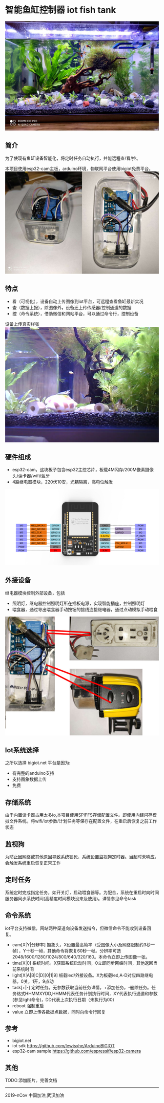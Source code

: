 # 智能鱼缸控制器 iot fish tank
<img src="https://raw.githubusercontent.com/robin-debug/arduino_esp32_bigiot_fishtank/master/data/tank.jpg">

## 简介
为了使现有鱼缸设备智能化，将定时任务自动执行，并能远程查/看/控。

本项目使用esp32-cam主板，arduino环境，物联网平台使用bigiot免费平台。
<img src="https://raw.githubusercontent.com/robin-debug/arduino_esp32_bigiot_fishtank/master/data/device.jpg">
## 特点
* 看（可视化），设备自动上传图像到iot平台，可远程查看鱼缸最新实况
* 查（数据上报），除图像外，设备还上传传感器/控制通道的数据
* 控（命令系统），借助微信和网站平台，可以通过命令行，控制设备

设备上传真实样张
<img src="https://raw.githubusercontent.com/robin-debug/arduino_esp32_bigiot_fishtank/master/data/cam.jpg">

## 硬件组成
* esp32-cam，这块板子包含esp32主控芯片，板载4M闪存/200M像素摄像头/读卡器/wifi/蓝牙
* 4路继电器模块，220伏10安，光耦隔离，高电位触发
<img src="https://raw.githubusercontent.com/robin-debug/arduino_esp32_bigiot_fishtank/master/data/esp32cam.png">

## 外接设备
继电器模块控制外部设备，包括
* 照明灯，继电器控制照明灯所在插板电源，实现智能插座，控制照明灯
* 喂食器，通过导出喂食器手动按钮的接线连接继电器，通过点动模拟手动喂食

<img src="https://raw.githubusercontent.com/robin-debug/arduino_esp32_bigiot_fishtank/master/data/link.jpg">

## Iot系统选择
之所以选择 bigiot.net 平台是因为:
* 有完整的anduino支持
* 支持图象数据上传
* 免费

## 存储系统
由于内置读卡器占用太多io,本项目使用SPIFFS存储配置文件。即使用内建闪存模拟文件系统。将wifi/iot参数/计划任务等保存在配置文件，在重启后恢复之前工作状态

## 监视狗
为防止因网络或其他原因导致系统锁死，系统设置监视狗定时器。当超时未响应，会触发系统重启恢复正常工作

## 定时任务
系统定时完成指定任务，如开关灯，启动喂食器等。为配合，系统在重启时向时间服务器同步系统时间(高精度时间模块没来及使用)。详情参见命令task

## 命令系统
iot平台支持微信，网站两种渠道向设备发送指令，但微信命令不能收到设备回复。
* cam[X|Y|分辨率] 摄象头，X设置最高帧率（受图像大小及网络限制约3秒一帧），Y十秒一帧，其他命令将恢复60秒一帧。分辨率可选2048/1600/1280/1024/800/640/320/160。本命令立即上传图像一张。
* time[X|0] 系统时间。X获取系统启动时间，0立即同步网络时间，其他返回当前系统时间
* light[X|A|B|C|D][0|1|9] 板载led/外接设备。X为板载led,A-D对应四路继电器。0关，1开，9点动
* task[+|-] 定时任务。无参数获取当前任务详情，+添加任务，-删除任务。任务格式HHMMXYDD,HHMM代表任务计划执行时间，XY代表执行通道和参数(参见light命令)，DD代表上次执行日期（未执行为00）
* reboot 强制重启
* value 立即上传各数据点数据，同时向命令行回复

## 参考
* bigiot.net
* iot sdk https://github.com/lewisxhe/ArduinoBIGIOT
* esp32-cam sample https://github.com/espressif/esp32-camera

## 其他
TODO:添加图片，完善文档

***
2019-nCov  中国加油,武汉加油 
